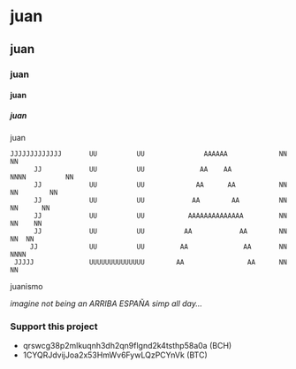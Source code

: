 # juan
## juan
### juan
#### juan
##### juan
juan

```
JJJJJJJJJJJJJ       UU          UU               AAAAAA             NN            NN
      JJ            UU          UU              AA    AA            NNNN          NN
      JJ            UU          UU             AA      AA           NN  NN        NN
      JJ            UU          UU            AA        AA          NN    NN      NN
      JJ            UU          UU           AAAAAAAAAAAAAA         NN      NN    NN
      JJ            UU          UU          AA            AA        NN        NN  NN
     JJ             UU          UU         AA              AA       NN          NNNN
 JJJJJ              UUUUUUUUUUUUUU        AA                AA      NN            NN
 ```

juanismo

*imagine not being an ARRIBA ESPAÑA simp all day...*

### Support this project
* qrswcg38p2mlkuqnh3dh2qn9flgnd2k4tsthp58a0a (BCH)
* 1CYQRJdvijJoa2x53HmWv6FywLQzPCYnVk (BTC)




